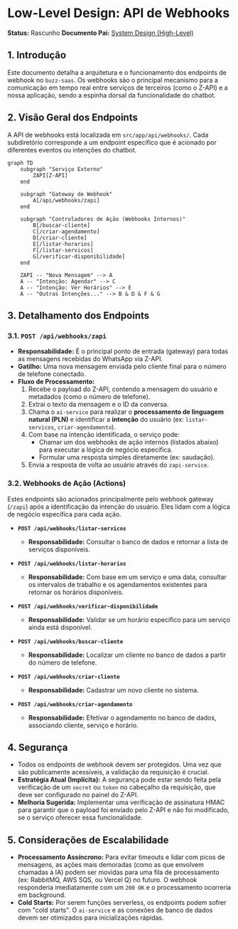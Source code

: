 # Low-Level Design: API de Webhooks

**Status:** Rascunho
**Documento Pai:** [System Design (High-Level)](./001-system-design-hld.md)

## 1. Introdução

Este documento detalha a arquitetura e o funcionamento dos endpoints de webhook no `buzz-saas`. Os webhooks são o principal mecanismo para a comunicação em tempo real entre serviços de terceiros (como o Z-API) e a nossa aplicação, sendo a espinha dorsal da funcionalidade do chatbot.

## 2. Visão Geral dos Endpoints

A API de webhooks está localizada em `src/app/api/webhooks/`. Cada subdiretório corresponde a um endpoint específico que é acionado por diferentes eventos ou intenções do chatbot.

```mermaid
graph TD
    subgraph "Serviço Externo"
        ZAPI[Z-API]
    end

    subgraph "Gateway de Webhook"
        A[/api/webhooks/zapi]
    end

    subgraph "Controladores de Ação (Webhooks Internos)"
        B[/buscar-cliente]
        C[/criar-agendamento]
        D[/criar-cliente]
        E[/listar-horarios]
        F[/listar-servicos]
        G[/verificar-disponibilidade]
    end

    ZAPI -- "Nova Mensagem" --> A
    A -- "Intenção: Agendar" --> C
    A -- "Intenção: Ver Horários" --> E
    A -- "Outras Intenções..." --> B & D & F & G
```

## 3. Detalhamento dos Endpoints

### 3.1. `POST /api/webhooks/zapi`

-   **Responsabilidade:** É o principal ponto de entrada (gateway) para todas as mensagens recebidas do WhatsApp via Z-API.
-   **Gatilho:** Uma nova mensagem enviada pelo cliente final para o número de telefone conectado.
-   **Fluxo de Processamento:**
    1.  Recebe o payload do Z-API, contendo a mensagem do usuário e metadados (como o número de telefone).
    2.  Extrai o texto da mensagem e o ID da conversa.
    3.  Chama o `ai-service` para realizar o **processamento de linguagem natural (PLN)** e identificar a **intenção** do usuário (ex: `listar-servicos`, `criar-agendamento`).
    4.  Com base na intenção identificada, o serviço pode:
        -   Chamar um dos webhooks de ação internos (listados abaixo) para executar a lógica de negócio específica.
        -   Formular uma resposta simples diretamente (ex: saudação).
    5.  Envia a resposta de volta ao usuário através do `zapi-service`.

### 3.2. Webhooks de Ação (Actions)

Estes endpoints são acionados principalmente pelo webhook gateway (`/zapi`) após a identificação da intenção do usuário. Eles lidam com a lógica de negócio específica para cada ação.

-   **`POST /api/webhooks/listar-servicos`**
    -   **Responsabilidade:** Consultar o banco de dados e retornar a lista de serviços disponíveis.

-   **`POST /api/webhooks/listar-horarios`**
    -   **Responsabilidade:** Com base em um serviço e uma data, consultar os intervalos de trabalho e os agendamentos existentes para retornar os horários disponíveis.

-   **`POST /api/webhooks/verificar-disponibilidade`**
    -   **Responsabilidade:** Validar se um horário específico para um serviço ainda está disponível.

-   **`POST /api/webhooks/buscar-cliente`**
    -   **Responsabilidade:** Localizar um cliente no banco de dados a partir do número de telefone.

-   **`POST /api/webhooks/criar-cliente`**
    -   **Responsabilidade:** Cadastrar um novo cliente no sistema.

-   **`POST /api/webhooks/criar-agendamento`**
    -   **Responsabilidade:** Efetivar o agendamento no banco de dados, associando cliente, serviço e horário.

## 4. Segurança

-   Todos os endpoints de webhook devem ser protegidos. Uma vez que são publicamente acessíveis, a validação da requisição é crucial.
-   **Estratégia Atual (Implícita):** A segurança pode estar sendo feita pela verificação de um `secret` ou `token` no cabeçalho da requisição, que deve ser configurado no painel do Z-API.
-   **Melhoria Sugerida:** Implementar uma verificação de assinatura HMAC para garantir que o payload foi enviado pelo Z-API e não foi modificado, se o serviço oferecer essa funcionalidade.

## 5. Considerações de Escalabilidade

-   **Processamento Assíncrono:** Para evitar timeouts e lidar com picos de mensagens, as ações mais demoradas (como as que envolvem chamadas à IA) podem ser movidas para uma fila de processamento (ex: RabbitMQ, AWS SQS, ou Vercel Q) no futuro. O webhook responderia imediatamente com um `200 OK` e o processamento ocorreria em background.
-   **Cold Starts:** Por serem funções serverless, os endpoints podem sofrer com "cold starts". O `ai-service` e as conexões de banco de dados devem ser otimizados para inicializações rápidas. 
